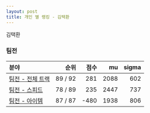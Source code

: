 ```yaml
---
layout: post
title: 개인 별 랭킹 - 김택환
---
```


김택환


### 팀전

| 분야 | 순위 | 점수 | mu | sigma |
|:---|---:|---:|---:|---:|
| [팀전 - 전체 트랙](../team-full) | 89 / 92 | 281 | 2088 | 602 |
| [팀전 - 스피드](../team-speed) | 78 / 89 | 235 | 2447 | 737 |
| [팀전 - 아이템](../team-item) | 87 / 87 | -480 | 1938 | 806 |
